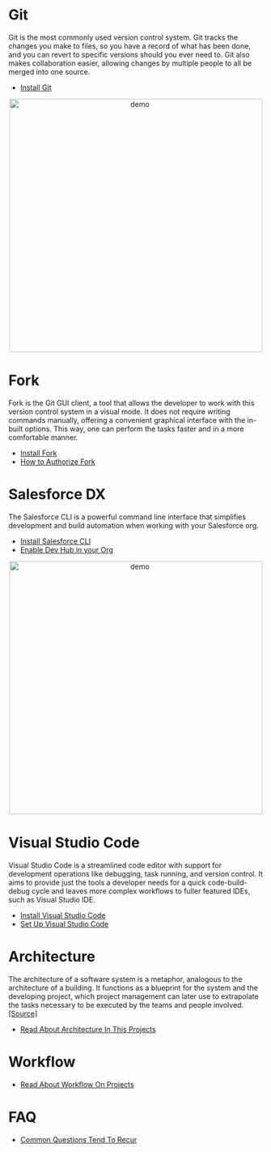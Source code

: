 # Git
Git is the most commonly used version control system. Git tracks the changes you make to files, so you have a record of what has been done, and you can revert to specific versions should you ever need to. Git also makes collaboration easier, allowing changes by multiple people to all be merged into one source.
- [Install Git](https://git-scm.com/downloads)

<p align="center"><img width="500" alt="demo" src="https://user-images.githubusercontent.com/89274213/189684105-8df51b6f-7494-4363-8daa-427569d7fa1e.png"></p>

# Fork
Fork is the Git GUI client, a tool that allows the developer to work with this version control system in a visual mode. It does not require writing commands manually, offering a convenient graphical interface with the in-built options. This way, one can perform the tasks faster and in a more comfortable manner.
- [Install Fork](https://git-fork.com/)
- [How to Authorize Fork](https://github.com/campforce/docs/blob/main/auth-fork.md)

# Salesforce DX
The Salesforce CLI is a powerful command line interface that simplifies development and build automation when working with your Salesforce org.
- [Install Salesforce CLI](https://developer.salesforce.com/tools/sfdxcli)
- [Enable Dev Hub in your Org](https://www.youtube.com/watch?v=Y1pZ9sFcILo)

<p align="center"><img width="500" alt="demo" src="https://user-images.githubusercontent.com/89274213/189686707-969f5baf-6a6d-4f13-81e9-ab60bb14e5a5.png"></p>

# Visual Studio Code
Visual Studio Code is a streamlined code editor with support for development operations like debugging, task running, and version control. It aims to provide just the tools a developer needs for a quick code-build-debug cycle and leaves more complex workflows to fuller featured IDEs, such as Visual Studio IDE.
- [Install Visual Studio Code](https://code.visualstudio.com/download)
- [Set Up Visual Studio Code](https://trailhead.salesforce.com/content/learn/projects/quick-start-lightning-web-components/set-up-visual-studio-code)

# Architecture
The architecture of a software system is a metaphor, analogous to the architecture of a building. It functions as a blueprint for the system and the developing project, which project management can later use to extrapolate the tasks necessary to be executed by the teams and people involved. [[Source]](https://en.wikipedia.org/wiki/Software_architecture)
- [Read About Architecture In This Projects](https://github.com/campforce/docs/blob/main/architecture.md)

# Workflow
- [Read About Workflow On Projects](https://github.com/campforce/docs/blob/main/architecture.md)

# FAQ
- [Common Questions Tend To Recur](https://github.com/campforce/docs/blob/main/FAQ.md)
